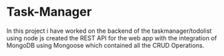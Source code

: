 # Task-Manager
In this project i have worked on the backend of the taskmanager/todolist using node js created the REST API for the web app with the integration of MongoDB using Mongoose which contained all the CRUD Operations.
